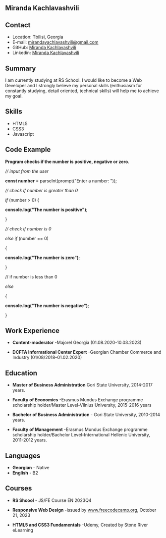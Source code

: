 ## Miranda Kachlavashvili

## Contact

- Location: Tbilisi, Georgia
- E-mail: mirandayachlavashvili@gmail.com
- GitHub: [Miranda Kachlavashvili ](https://github.com/Miranda-K12?tab=packages)
- Linkedin: [Miranda Kachlavashvili](https://www.linkedin.com/in/miranda-kachlavashvili-8a43aaa4/)

## Summary

I am currently studying at RS School. I would like to become a Web Developer and I strongly believe my personal skills (enthusiasm for constantly studying, detail oriented, technical skills) will help me to achieve my goal. 

## Skills

- HTML5
- CSS3
- Javascript 

## Code Example

**Program  checks if the number is positive, negative or zero**.

*// input from the user*

**const number** = parseInt(prompt("Enter a number: "));

*// check if number is greater than 0*

*if* (number > 0) {

   **console.log("The number is positive")**;
    
}

*// check if number is 0*

*else if* (number == 0) 

{

  **console.log("The number is zero")**;
  
}

// if number is less than 0

*else* 

{

   **console.log("The number is negative")**;
     
}


## Work Experience

* **Content-moderator** -Majorel Georgia (01.08.2020-10.03.2023)
    
*  **DCFTA Informational Center Expert** -Georgian Chamber Commerce and Industry (01/08/2018–01.02.2020)


## Education

 
- **Master of Business Administration** Gori State University, 2014-2017 years.

- **Faculty of Economics** -Erasmus Mundus Exchange programme scholarship holder/Master Level-Vilnius University, 2015-2016 years

- **Bachelor of Business Administration** - Gori State University, 2010-2014 years.

- **Faculty of Management** -Erasmus Mundus Exchange programme scholarship holder/Bachelor Level-International Hellenic University, 2011-2012 years.

## Languages

- **Georgian** - Native
- **English** - B2

## Courses

- **RS Shcool** - JS/FE Course EN 2023Q4
 
- **Responsive Web Design** -issued by www.freecodecamp.org, October 21, 2023

- **HTML5 and CSS3 Fundamentals**  -Udemy, Created by Stone River eLearning
